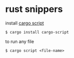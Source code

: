 # rust snippers

install [cargo script](https://github.com/DanielKeep/cargo-script)

```
$ cargo install cargo-script

```

to run any file

```
$ cargo script <file-name>
```